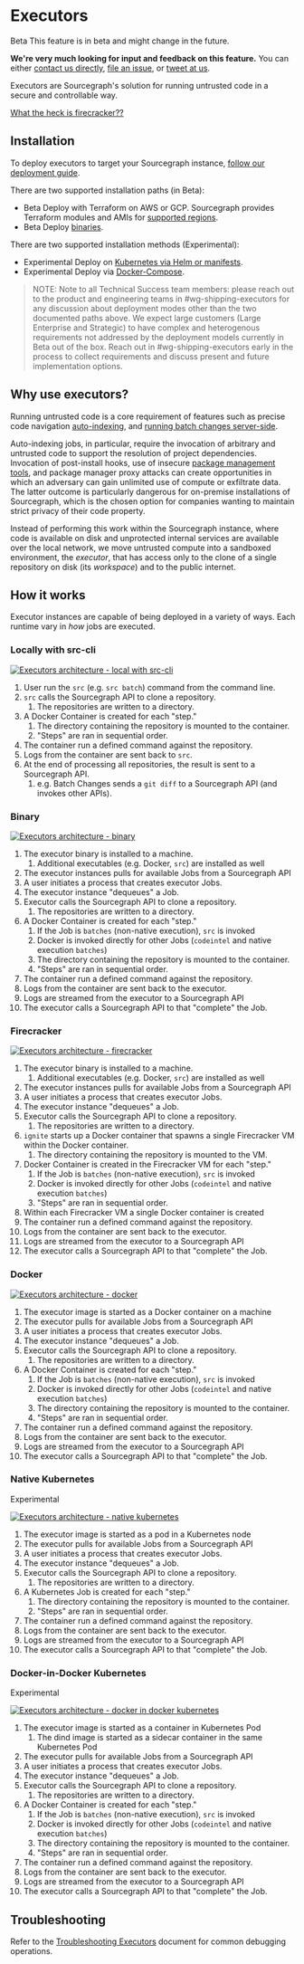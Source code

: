 # Executors

<aside class="beta">
<p>
<span class="badge badge-beta">Beta</span> This feature is in beta and might change in the future.
</p>

<p><b>We're very much looking for input and feedback on this feature.</b> You can either <a href="https://about.sourcegraph.com/contact">contact us directly</a>, <a href="https://github.com/sourcegraph/sourcegraph">file an issue</a>, or <a href="https://twitter.com/sourcegraph">tweet at us</a>.</p>
</aside>

Executors are Sourcegraph's solution for running untrusted code in a secure and controllable way.

[What the heck is firecracker??](./firecracker.md)

## Installation

To deploy executors to target your Sourcegraph instance, [follow our deployment guide](deploy_executors.md).

There are two supported installation paths (in Beta):

- <span class="badge badge-beta">Beta</span> Deploy with Terraform on AWS or GCP. Sourcegraph provides Terraform modules and AMIs for [supported regions](./deploy_executors.md).
- <span class="badge badge-beta">Beta</span> Deploy [binaries](./deploy_executors_binary.md).

There are two supported installation methods (Experimental):

- <span class="badge badge-experimental">Experimental</span> Deploy on [Kubernetes via Helm or manifests](./deploy_executors_kubernetes.md).
- <span class="badge badge-experimental">Experimental</span> Deploy via [Docker-Compose](./deploy_executors_docker.md).

> NOTE: Note to all Technical Success team members: please reach out to the product and engineering teams in #wg-shipping-executors for any discussion about deployment modes other than the two documented paths above. We expect large customers (Large Enterprise and Strategic) to have complex and heterogenous requirements not addressed by the deployment models currently in Beta out of the box. Reach out in #wg-shipping-executors early in the process to collect requirements and discuss present and future implementation options.

## Why use executors?

Running untrusted code is a core requirement of features such as precise code navigation [auto-indexing](../../code_navigation/explanations/auto_indexing.md), and [running batch changes server-side](../../batch_changes/explanations/server_side.md).

Auto-indexing jobs, in particular, require the invocation of arbitrary and untrusted code to support the resolution of project dependencies. Invocation of post-install hooks, use of insecure [package management tools](https://github.com/golang/go/issues/29230), and package manager proxy attacks can create opportunities in which an adversary can gain unlimited use of compute or exfiltrate data. The latter outcome is particularly dangerous for on-premise installations of Sourcegraph, which is the chosen option for companies wanting to maintain strict privacy of their code property.

Instead of performing this work within the Sourcegraph instance, where code is available on disk and unprotected internal services are available over the local network, we move untrusted compute into a sandboxed environment, the _executor_, that has access only to the clone of a single repository on disk (its _workspace_) and to the public internet.

## How it works

Executor instances are capable of being deployed in a variety of ways. Each runtime vary in _how_ jobs are executed.

<!-- 
Diagrams are at: https://app.excalidraw.com/s/4Dr1S6qmmY7/6WJFG2bwdx
See handbook to where images are stored: https://handbook.sourcegraph.com/handbook/editing/handbook-images-video/#adding-images-to-google-cloud-storage
-->

### Locally with src-cli

<a href='https://storage.googleapis.com/sourcegraph-assets/executor_src_local_arch.png' target='_blank'>
  <img src="https://storage.googleapis.com/sourcegraph-assets/executor_src_local_arch.png" alt="Executors architecture - local with src-cli">
</a>

1.  User run the `src` (e.g. `src batch`) command from the command line.
2.  `src` calls the Sourcegraph API to clone a repository.
    1.  The repositories are written to a directory.
3.  A Docker Container is created for each "step."
    1.  The directory containing the repository is mounted to the container.
    2.  "Steps" are ran in sequential order.
4.  The container run a defined command against the repository.
5.  Logs from the container are sent back to `src`.
6.  At the end of processing all repositories, the result is sent to a Sourcegraph API.
    1.  e.g. Batch Changes sends a `git diff` to a Sourcegraph API (and invokes other APIs).

### Binary

<a href='https://storage.googleapis.com/sourcegraph-assets/executor_binary_arch.png' target='_blank'>
  <img src="https://storage.googleapis.com/sourcegraph-assets/executor_binary_arch.png" alt="Executors architecture - binary">
</a>

1.  The executor binary is installed to a machine.
    1.  Additional executables (e.g. Docker, `src`) are installed as well
2.  The executor instances pulls for available Jobs from a Sourcegraph API
3.  A user initiates a process that creates executor Jobs.
4.  The executor instance "dequeues" a Job.
5.  Executor calls the Sourcegraph API to clone a repository.
    1. The repositories are written to a directory.
6.  A Docker Container is created for each "step."
    1.  If the Job is `batches` (non-native execution), `src` is invoked
    2.  Docker is invoked directly for other Jobs (`codeintel` and native execution `batches`)
    3.  The directory containing the repository is mounted to the container.
    4.  "Steps" are ran in sequential order.
7.  The container run a defined command against the repository.
8.  Logs from the container are sent back to the executor.
9.  Logs are streamed from the executor to a Sourcegraph API
10.  The executor calls a Sourcegraph API to that "complete" the Job.

### Firecracker

<a href='https://storage.googleapis.com/sourcegraph-assets/executor_firecracker_arch.png' target='_blank'>
  <img src="https://storage.googleapis.com/sourcegraph-assets/executor_firecracker_arch.png" alt="Executors architecture - firecracker">
</a>

1.  The executor binary is installed to a machine.
    1.  Additional executables (e.g. Docker, `src`) are installed as well
2.  The executor instances pulls for available Jobs from a Sourcegraph API
3.  A user initiates a process that creates executor Jobs.
4.  The executor instance "dequeues" a Job.
5.  Executor calls the Sourcegraph API to clone a repository.
    1.  The repositories are written to a directory.
6. `ignite` starts up a Docker container that spawns a single Firecracker VM within the Docker container.
    1. The directory containing the repository is mounted to the VM.
7. Docker Container is created in the Firecracker VM for each "step."
    1.  If the Job is `batches` (non-native execution), `src` is invoked
    2.  Docker is invoked directly for other Jobs (`codeintel` and native execution `batches`)
    3.  "Steps" are ran in sequential order.
8.  Within each Firecracker VM a single Docker container is created
9.  The container run a defined command against the repository.
10.  Logs from the container are sent back to the executor.
11.  Logs are streamed from the executor to a Sourcegraph API
12.  The executor calls a Sourcegraph API to that "complete" the Job.

### Docker

<a href='https://storage.googleapis.com/sourcegraph-assets/executor_docker_arch.png' target='_blank'>
  <img src="https://storage.googleapis.com/sourcegraph-assets/executor_docker_arch.png" alt="Executors architecture - docker">
</a>

1.  The executor image is started as a Docker container on a machine
2.  The executor pulls for available Jobs from a Sourcegraph API
3.  A user initiates a process that creates executor Jobs.
4.  The executor instance "dequeues" a Job.
5.  Executor calls the Sourcegraph API to clone a repository.
    1.  The repositories are written to a directory.
6.  A Docker Container is created for each "step."
    1.  If the Job is `batches` (non-native execution), `src` is invoked
    2.  Docker is invoked directly for other Jobs (`codeintel` and native execution `batches`)
    3.  The directory containing the repository is mounted to the container.
    4.  "Steps" are ran in sequential order.
7.  The container run a defined command against the repository.
8.  Logs from the container are sent back to the executor.
9.  Logs are streamed from the executor to a Sourcegraph API
10.  The executor calls a Sourcegraph API to that "complete" the Job.

<!--
Comment out until ready to advertise this
-->

### Native Kubernetes

<span class="badge badge-experimental">Experimental</span>

<a href='https://storage.googleapis.com/sourcegraph-assets/executor_kubernetes_native_arch.png' target='_blank'>
  <img src="https://storage.googleapis.com/sourcegraph-assets/executor_kubernetes_native_arch.png" alt="Executors architecture - native kubernetes">
</a>

1.  The executor image is started as a pod in a Kubernetes node
2.  The executor pulls for available Jobs from a Sourcegraph API
3.  A user initiates a process that creates executor Jobs.
4.  The executor instance "dequeues" a Job.
5.  Executor calls the Sourcegraph API to clone a repository.
    1.  The repositories are written to a directory.
6.  A Kubernetes Job is created for each "step."
    1.  The directory containing the repository is mounted to the container.
    2.  "Steps" are ran in sequential order.
7.  The container run a defined command against the repository.
8.  Logs from the container are sent back to the executor.
9.  Logs are streamed from the executor to a Sourcegraph API
10.  The executor calls a Sourcegraph API to that "complete" the Job.

### Docker-in-Docker Kubernetes

<span class="badge badge-experimental">Experimental</span>

<a href='https://storage.googleapis.com/sourcegraph-assets/executor_kubernetes_dind_arch.png' target='_blank'>
  <img src="https://storage.googleapis.com/sourcegraph-assets/executor_kubernetes_dind_arch.png" alt="Executors architecture - docker in docker kubernetes">
</a>

1.  The executor image is started as a container in Kubernetes Pod
    1. The dind image is started as a sidecar container in the same Kubernetes Pod
2.  The executor pulls for available Jobs from a Sourcegraph API
3.  A user initiates a process that creates executor Jobs.
4.  The executor instance "dequeues" a Job.
5.  Executor calls the Sourcegraph API to clone a repository.
    1.  The repositories are written to a directory.
6.  A Docker Container is created for each "step."
    1.  If the Job is `batches` (non-native execution), `src` is invoked
    2.  Docker is invoked directly for other Jobs (`codeintel` and native execution `batches`)
    3.  The directory containing the repository is mounted to the container.
    4.  "Steps" are ran in sequential order.
7.  The container run a defined command against the repository.
8.  Logs from the container are sent back to the executor.
9.  Logs are streamed from the executor to a Sourcegraph API
10.  The executor calls a Sourcegraph API to that "complete" the Job.

## Troubleshooting
Refer to the [Troubleshooting Executors](./executors_troubleshooting.md) document for common debugging operations.

